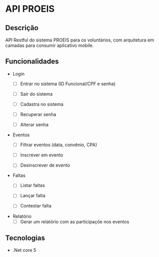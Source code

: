 # API PROEIS

## Descrição
API Restful do sistema PROEIS para os voluntários, com arquitetura em camadas para consumir aplicativo mobile.

## Funcionalidades

- Login
    - [ ] Entrar no sistema (ID Funcional/CPF e senha)
    - [ ] Sair do sistema
    - [ ] Cadastra no sistema
    - [ ] Recuperar senha
    - [ ] Alterar senha


- Eventos
    - [ ] Filtrar eventos (data, convênio, CPA)
    - [ ] Inscrever em evento
    - [ ] Desinscrever de evento


- Faltas
    - [ ] Listar faltas
    - [ ] Lançar falta
    - [ ] Contestar falta


- Relatório
    - [ ] Gerar um relatório com as participaçõe nos eventos

## Tecnologias
- .Net core 5
